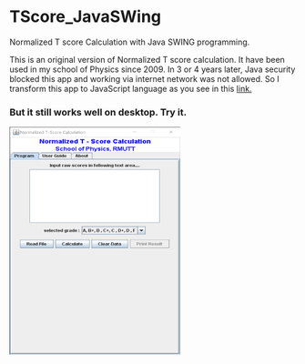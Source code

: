 # TScore_JavaSWing
Normalized T score Calculation  with Java SWING programming.

This is an original version of Normalized T score calculation. It have been used in my school of Physics since 2009.
In 3 or 4 years later, Java security blocked this app and  working via internet network was not allowed. So I transform this app to
JavaScript language as you see in this <a href="http://www.rmutphysics.com/TScore/TScoreHtml/TScoreHtml.html"> link.</a>
### But it still works well on desktop. Try it.

<img src="TScoreSwing.png" alt="" width="300" height="400">


